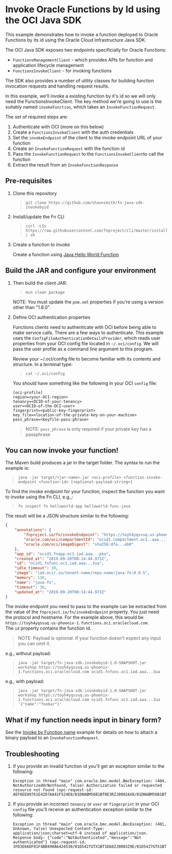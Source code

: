 # Invoke Oracle Functions by Id using the OCI Java SDK

This example demonstrates how to invoke a function deployed to Oracle Functions
by its id using the Oracle Cloud Infrastructure Java SDK.

The OCI Java SDK exposes two endpoints specificially for Oracle Functions:

- `FunctionsManagementClient` - which provides APIs for function and application
  lifecycle management
- `FunctionsInvokeClient` - for invoking functions

The SDK also provides a number of utility classes for building function
invocation requests and handling request results.

In this example, we'll invoke a existing function by it's id so we will only 
need the FunctionsInvokeClient. The key method we're going to use is the
suitably named `invokeFunction`, which takes an `InvokeFunctionRequest`.

The set of required steps are:

1. Authenticate with OCI (more on this below)
2. Create a `FunctionsInvokeClient` with the auth credentials
3. Set the `invokeEndpoint` of the client to the invoke endpoint URL of your 
function
4. Create an `InvokeFunctionRequest` with the function id
5. Pass the `InvokeFunctionRequest` to the `FunctionsInvokeClient`to call the
 function
6. Extract the result from an `InvokeFunctionResponse`


## Pre-requisites

1. Clone this repository

   >```
   >git clone https://github.com/shaunsmith/fn-java-sdk-invokebyid
   >```

2. Install/update the Fn CLI

   >```
   >curl -LSs https://raw.githubusercontent.com/fnproject/cli/master/install | sh
   >```

3. Create a function to invoke

   Create a function using [Java Hello World
   Function](https://github.com/abhirockzz/oracle-functions-hello-worlds/blob/master/java-hello-world.md)

## Build the JAR and configure your environment

1. Then build the client JAR:

   >```
   >mvn clean package
   >```

   NOTE: You must update the `pom.xml` properties if you're using a version
   other than "1.8.0".

2. Define OCI authentication properties

   Functions clients need to authenticate with OCI before being able to make
   service calls. There are a few ways to authenticate. This example uses the
   `ConfigFileAuthenticationDetailsProvider`, which reads user properties from
   your OCI config file located in `~/.oci/config`. We will pass the user 
   profile as a command line argument to this program.
    
   Review your ~/.oci/config file to become familiar with its contents and 
   structure. In a terminal type:
    
   >```
   > cat ~/.oci/config
   >```
   
   You should have something like the following in your OCI `config` file:

   ```shell
   [oci-profile]
   region=<your-OCI-region>
   tenancy=<OCID-of-your-tenancy>
   user=<OCID-of-the-OCI-user>
   fingerprint=<public-key-fingerprint>
   key_file=<location-of-the-private-key-on-your-machine>
   pass_phrase=<keyfile-pass-phrase>
   ```

   > NOTE: `pass_phrase` is only required if your private key has a passphrase

## You can now invoke your function!

The Maven build produces a jar in the target folder. The syntax to run the
example is:

>`java -jar target/<jar-name>.jar <oci-profile> <function-invoke-endpoint
> <function-id> [<optional-payload-string>]`

To find the invoke endpoint for your function, inspect the function you want
 to invoke using the Fn CLI, e.g.,:

>```
>fn inspect fn helloworld-app helloworld-func-java
>```

The result will be a JSON structure similar to the following:

```JSON
{
	"annotations": {
		"fnproject.io/fn/invokeEndpoint": "https://toyh4yqssuq.us-phoenix-1.functions.oci.oraclecloud.com/20181201/functions/ocid1.fnfunc.oc1.iad.aaa...3ua/actions/invoke",
		"oracle.com/oci/compartmentId": "ocid1.compartment.oc1..aaa...jia",
		"oracle.com/oci/imageDigest": "sha256:dfa...eb0"
	},
	"app_id": "ocid1.fnapp.oc1.iad.aaa...pka",
	"created_at": "2019-09-20T08:14:44.973Z",
	"id": "ocid1.fnfunc.oc1.iad.aaa...3ua",
	"idle_timeout": 30,
	"image": "iad.ocir.io/tenant-name/repo-name/java-fn:0.0.5",
	"memory": 128,
	"name": "java-fn",
	"timeout": 30,
	"updated_at": "2019-09-20T08:14:44.973Z"
}

```

The invoke endpoint you need to pass to the example can be extracted from the 
value of the `fnproject.io/fn/invokeEndpoint` property. You just need the
protocol and hostname. For the example above, this would be 
`https://toyh4yqssuq.us-phoenix-1.functions.oci.oraclecloud.com`.  
The `id` property contains the function id.

> NOTE: Payload is optional. If your function doesn't expect any input you
> can omit it.

e.g., without payload:

>```
>java -jar target/fn-java-sdk-invokebyid-1.0-SNAPSHOT.jar workshop https://toyh4yqssuq.us-phoenix-1.functions.oci.oraclecloud.com ocid1.fnfunc.oc1.iad.aaa...3ua
>```

e.g., with payload:

>```
>java -jar target/fn-java-sdk-invokebyid-1.0-SNAPSHOT.jar workshop https://toyh4yqssuq.us-phoenix-1.functions.oci.oraclecloud.com ocid1.fnfunc.oc1.iad.aaa...3ua '{"name":"foobar"}'
>```

## What if my function needs input in binary form?

See the [Invoke by Function name](https://github.com/abhirockzz/fn-java-sdk-invoke) 
example for details on how to attach a binary payload to an
 `InvokeFunctionRequest`.

## Troubleshooting

1. If you provide an invalid function id you'll get an exception similar to
   the following:

   ``` 
   Exception in thread "main" com.oracle.bmc.model.BmcException: (404, NotAuthorizedOrNotFound, false) Authorization failed or requested resource not found (opc-request-id: AEF8EE09761E42D7AA41F524E0/01DNABM56B1BT0E3RZJ0002AX8/01DNABM56B1BT0E3RZJ0002AX9)
   ```

2. If you provide an incorrect `tenancy` or `user` or `fingerprint` in your
   OCI `config` file you'll receive an authentication exception similar to the
   following:

   ``` 
   Exception in thread "main" com.oracle.bmc.model.BmcException: (401, Unknown, false) Unexpected Content-Type: application/json;charset=utf-8 instead of application/json. Response body: {"code":"NotAuthenticated","message":"Not authenticated"} (opc-request-id: 3FD3E66DF81F4BB490A6424530/01D5427GTX1BT1D68ZJ0003Z9E/01D5427GTX1BT1D68ZJ0003Z9F)
   ```